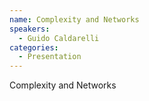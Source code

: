 ```yaml
--- 
name: Complexity and Networks
speakers: 
  - Guido Caldarelli
categories:
  - Presentation
---
```


Complexity and Networks